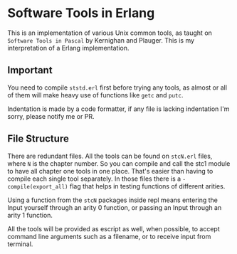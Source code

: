 # Software Tools in Erlang
This is an implementation of various Unix common tools, as taught on `Software Tools in Pascal` by Kernighan and Plauger. This is my interpretation of a Erlang implementation.

## Important
You need to compile `ststd.erl` first before trying any tools, as almost or all of them will make heavy use of functions like `getc` and `putc`.

Indentation is made by a code formatter, if any file is lacking indentation I'm sorry, please notify me or PR.

## File Structure
There are redundant files.
All the tools can be found on `stcN.erl` files, where `N` is the chapter number. So you can compile and call the stc1 module to have all chapter one tools in one place.
That's easier than having to compile each single tool separately.
In those files there is a `-compile(export_all)` flag that helps in testing functions of different arities.

Using a function from the `stcN` packages inside repl means entering the Input yourself through an arity 0 function, or passing an Input through an arity 1 function.

All the tools will be provided as escript as well, when possible, to accept command line arguments such as a filename, or to receive input from terminal.
